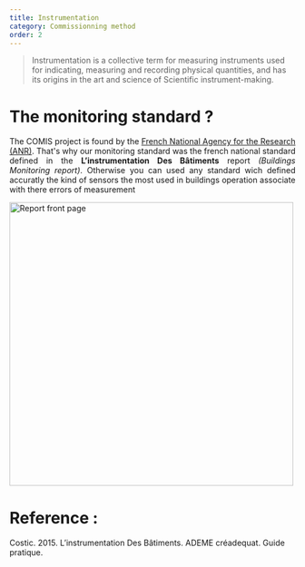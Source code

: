 ```yaml
---
title: Instrumentation
category: Commissionning method
order: 2
---
```


> Instrumentation is a collective term for measuring instruments used for indicating, measuring and recording physical quantities, and has its origins in the art and science of Scientific instrument-making.

# The monitoring standard ?
<p align="justify">
The COMIS project is found by the <a href="http://www.agence-nationale-recherche.fr/">French National Agency for the Research (ANR)</a>. That's why our monitoring standard was the french national standard defined in the <strong>L’instrumentation Des Bâtiments</strong> report <i>(Buildings Monitoring report)</i>. Otherwise you can used any standard wich defined accuratly the kind of sensors the most used in buildings operation associate with there errors of measurement
</p>

<img src="COSTIC.png" alt="Report front page" style="width: 500px;" align ="middle"/>


# Reference :

Costic. 2015. L’instrumentation Des Bâtiments. ADEME créadequat. Guide pratique.
